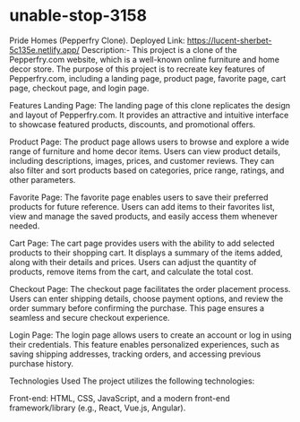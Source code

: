 # unable-stop-3158

Pride Homes (Pepperfry Clone).
Deployed Link: https://lucent-sherbet-5c135e.netlify.app/
Description:-
This project is a clone of the Pepperfry.com website, which is a well-known online furniture and home decor store. The purpose of this project is to recreate key features of Pepperfry.com, including a landing page, product page, favorite page, cart page, checkout page, and login page.

Features
Landing Page: The landing page of this clone replicates the design and layout of Pepperfry.com. It provides an attractive and intuitive interface to showcase featured products, discounts, and promotional offers.

Product Page: The product page allows users to browse and explore a wide range of furniture and home decor items. Users can view product details, including descriptions, images, prices, and customer reviews. They can also filter and sort products based on categories, price range, ratings, and other parameters.

Favorite Page: The favorite page enables users to save their preferred products for future reference. Users can add items to their favorites list, view and manage the saved products, and easily access them whenever needed.

Cart Page: The cart page provides users with the ability to add selected products to their shopping cart. It displays a summary of the items added, along with their details and prices. Users can adjust the quantity of products, remove items from the cart, and calculate the total cost.

Checkout Page: The checkout page facilitates the order placement process. Users can enter shipping details, choose payment options, and review the order summary before confirming the purchase. This page ensures a seamless and secure checkout experience.

Login Page: The login page allows users to create an account or log in using their credentials. This feature enables personalized experiences, such as saving shipping addresses, tracking orders, and accessing previous purchase history.

Technologies Used
The project utilizes the following technologies:

Front-end: HTML, CSS, JavaScript, and a modern front-end framework/library (e.g., React, Vue.js, Angular).

